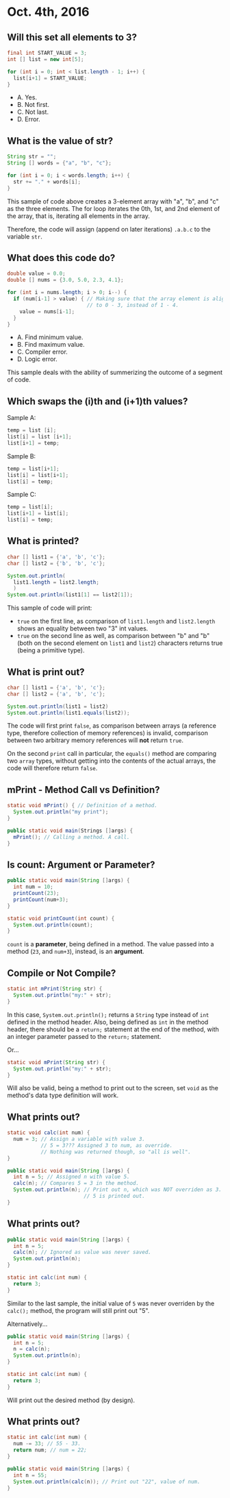 Oct. 4th, 2016
==============

Will this set all elements to 3?
--------------------------------

```java
final int START_VALUE = 3;
int [] list = new int[5];

for (int i = 0; int < list.length - 1; i++) {
  list[i+1] = START_VALUE;
}
```

- A. Yes.
- B. Not first.
- C. Not last.
- D. Error.

What is the value of str?
-------------------------

```java
String str = "";
String [] words = {"a", "b", "c"};

for (int i = 0; i < words.length; i++) {
  str += "." + words[i];
}
```

This sample of code above creates a 3-element array with "a", "b", and "c" as the three elements. The for loop iterates the 0th, 1st, and 2nd element of the array, that is, iterating all elements in the array.

Therefore, the code will assign (append on later iterations) `.a.b.c` to the variable `str`.

What does this code do?
-----------------------

```java
double value = 0.0;
double [] nums = {3.0, 5.0, 2.3, 4.1};

for (int i = nums.length; i > 0; i--) {
  if (num[i-1] > value) { // Making sure that the array element is aligned correctly
                          // to 0 - 3, instead of 1 - 4.
    value = nums[i-1];
  }
}
```

- A. Find minimum value.
- B. Find maximum value.
- C. Compiler error.
- D. Logic error.

This sample deals with the ability of summerizing the outcome of a segment of code.

<div class="page-break"></div>

Which swaps the (i)th and (i+1)th values?
-----------------------------------------

Sample A:

```java
temp = list [i];
list[i] = list [i+1];
list[i+1] = temp;
```

Sample B:

```java
temp = list[i+1];
list[i] = list[i+1];
list[i] = temp;
```

Sample C:

```java
temp = list[i];
list[i+1] = list[i];
list[i] = temp;
```

What is printed?
----------------

```java
char [] list1 = {'a', 'b', 'c'};
char [] list2 = {'b', 'b', 'c'};

System.out.println(
  list1.length = list2.length;
  )
System.out.println(list1[1] == list2[1]);
```

This sample of code will print:

- `true` on the first line, as comparison of `list1.length` and `list2.length` shows an equality between two "3" int values.
- `true` on the second line as well, as comparison between "b" and "b" (both on the second element on `list1` and `list2`) characters returns true (being a primitive type).

What is print out?
------------------

```java
char [] list1 = {'a', 'b', 'c'};
char [] list2 = {'a', 'b', 'c'};

System.out.println(list1 = list2)
System.out.println(list1.equals(list2));
```

The code will first print `false`, as comparison between arrays (a reference type, therefore collection of memory references) is invalid, comparison between two arbitrary memory references will **not** return `true`.

On the second `print` call in particular, the `equals()` method are comparing two `array` types, without getting into the contents of the actual arrays, the code will therefore return `false`.

<div class="page-break"></div>

mPrint - Method Call vs Definition?
-----------------------------------

```java
static void mPrint() { // Definition of a method.
  System.out.println("my print");
}

public static void main(Strings []args) {
  mPrint(); // Calling a method. A call.
}
```

Is count: Argument or Parameter?
--------------------------------

```java
public static void main(String []args) {
  int num = 10;
  printCount(23);
  printCount(num+3);
}

static void printCount(int count) {
  System.out.println(count);
}
```

`count` is a **parameter**, being defined in a method. The value passed into a method (`23`, and `num+3`), instead, is an **argument**.

Compile or Not Compile?
-----------------------

```java
static int mPrint(String str) {
  System.out.println("my:" + str);
}
```

In this case, `System.out.println();` returns a `String` type instead of `int` defined in the method header. Also, being defined as `int` in the method header, there should be a `return;` statement at the end of the method, with an integer parameter passed to the `return;` statement.

Or...

```java
static void mPrint(String str) {
  System.out.println("my:" + str);
}
```

Will also be valid, being a method to print out to the screen, set `void` as the method's data type definition will work.

<div class="page-break"></div>

What prints out?
----------------

```java
static void calc(int num) {
  num = 3; // Assign a variable with value 3.
           // 5 = 3??? Assigned 3 to num, as override.
           // Nothing was returned though, so "all is well".
}

public static void main(String []args) {
  int n = 5; // Assigned n with value 5.
  calc(n); // Compares 5 = 3 in the method.
  System.out.println(n); // Print out n, which was NOT overriden as 3.
                         // 5 is printed out.
}
```

What prints out?
----------------

```java
public static void main(String []args) {
  int n = 5;
  calc(n); // Ignored as value was never saved.
  System.out.println(n);
}

static int calc(int num) {
  return 3;
}
```

Similar to the last sample, the initial value of `5` was never overriden by the `calc();` method, the program will still print out "5".

Alternatively...

```java
public static void main(String []args) {
  int n = 5;
  n = calc(n);
  System.out.println(n);
}

static int calc(int num) {
  return 3;
}
```

Will print out the desired method (by design).

<div class="page-break"></div>

What prints out?
----------------

```java
static int calc(int num) {
  num -= 33; // 55 - 33.
  return num; // num = 22;
}

public static void main(String []args) {
  int n = 55;
  System.out.println(calc(n)); // Print out "22", value of num.
}
```
